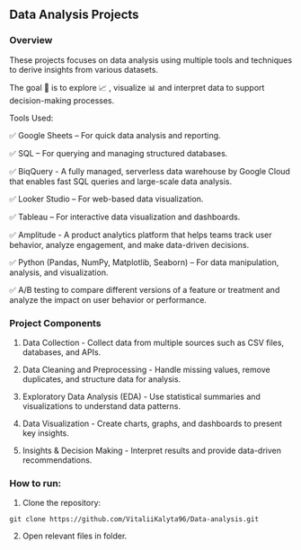 ## Data Analysis Projects

### Overview

These projects focuses on data analysis using multiple tools and techniques to derive insights from various datasets.

The goal 🎯  is to explore 📈 , visualize 📊 and interpret data to support decision-making processes.

Tools Used: 

✅ Google Sheets – For quick data analysis and reporting.

✅ SQL – For querying and managing structured databases.

✅ BiqQuery - A fully managed, serverless data warehouse by Google Cloud that enables fast SQL queries and large-scale 
data analysis.

✅ Looker Studio – For web-based data visualization.

✅ Tableau – For interactive data visualization and dashboards.

✅ Amplitude - A product analytics platform that helps teams track user behavior, analyze engagement, and make data-driven 
decisions.

✅ Python (Pandas, NumPy, Matplotlib, Seaborn) – For data manipulation, analysis, and visualization.

✅ A/B testing to compare different versions of a feature or treatment and analyze the impact on user behavior or 
performance.

### Project Components

1. Data Collection - Collect data from multiple sources such as CSV files, databases, and APIs.

2. Data Cleaning and Preprocessing - Handle missing values, remove duplicates, and structure data for analysis.

3. Exploratory Data Analysis (EDA) - Use statistical summaries and visualizations to understand data patterns.

4. Data Visualization - Create charts, graphs, and dashboards to present key insights.

5. Insights & Decision Making - Interpret results and provide data-driven recommendations.

### How to run:

1. Clone the repository:

 `git clone https://github.com/VitaliiKalyta96/Data-analysis.git`

2. Open relevant files in folder.